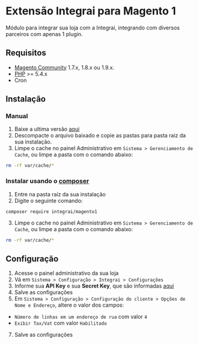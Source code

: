 # Extensão Integrai para Magento 1
Módulo para integrar sua loja com a Integrai, integrando com diversos parceiros com apenas 1 plugin.

## Requisitos

- [Magento Community](https://magento.com/products/community-edition) 1.7.x, 1.8.x ou 1.9.x.
- [PHP](http://php.net) >= 5.4.x
- Cron

## Instalação

### Manual
1. Baixe a ultima versão [aqui](https://codeload.github.com/integrai/magento1/zip/master)
2. Descompacte o arquivo baixado e copie as pastas para pasta raiz da sua instalação.
3. Limpe o cache no painel Administrativo em `Sistema > Gerenciamento de Cache`, ou limpe a pasta com o comando abaixo:  
```bash
rm -rf var/cache/*
```

### Instalar usando o [composer](https://getcomposer.org/)

1. Entre na pasta raíz da sua instalação
2. Digite o seguinte comando:
```
composer require integrai/magento1
```
3. Limpe o cache no painel Administrativo em `Sistema > Gerenciamento de Cache`, ou limpe a pasta com o comando abaixo:  
```bash
rm -rf var/cache/*
```

## Configuração
1. Acesse o painel administrativo da sua loja
2. Vá em `Sistema > Configuração > Integrai > Configurações`
3. Informe sua **API Key** e sua **Secret Key**, que são informadas [aqui](https://manage.integrai.com.br/settings/account)
4. Salve as configurações
5. Em `Sistema > Configuração > Configuração do cliente > Opções de Nome e Endereço`, altere o valor dos campos:
* `Número de linhas em um endereço de rua` com valor `4`
*  `Exibir Tax/Vat` com valor `Habilitado`
7. Salve as configurações
